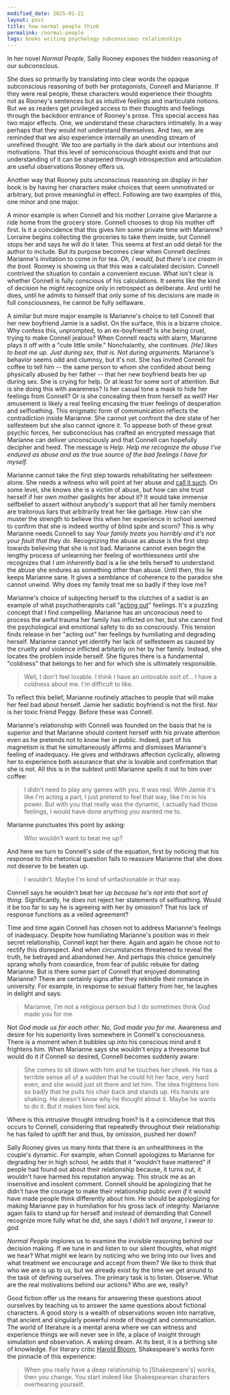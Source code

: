 ```yaml
---
modified_date: 2025-01-21
layout: post
title: how normal people think
permalink: /normal-people
tags: books writing psychology subconscious relationships
---
```


In her novel _Normal People_, Sally Rooney exposes the hidden reasoning of our subconscious.
<!--more-->
She does so primarily by translating into clear words the opaque subconscious reasoning of both her protagonists, Connell and Marianne.
If they were real people, these characters would experience their thoughts not as Rooney's sentences but as intuitive feelings and inarticulate notions.
But we as readers get privileged access to their thoughts and feelings through the backdoor entrance of Rooney's prose.
This special access has two major effects.
One, we understand these characters intimately.
In a way perhaps that they would not understand themselves.
And two, we are reminded that we also experience internally an unending stream of unrefined thought.
We too are partially in the dark about our intentions and motivations.
That this level of semiconscious thought exists and that our understanding of it can be sharpened through introspection and articulation are useful observations Rooney offers us.

Another way that Rooney puts unconscious reasoning on display in her book is by having her characters make choices that seem unmotivated or arbitrary, but prove meaningful in effect.
Following are two examples of this, one minor and one major.

A minor example is when Connell and his mother Lorraine give Marianne a ride home from the grocery store.
Connell chooses to drop his mother off first.
Is it a coincidence that this gives him some private time with Marianne?
Lorraine begins collecting the groceries to take them inside, but Connell stops her and says he will do it later.
This seems at first an odd detail for the author to include.
But its purpose becomes clear when Connell declines Marianne's invitation to come in for tea.
_Oh, I would, but there's ice cream in the boot._
Rooney is showing us that this was a calculated decision.
Connell contrived the situation to contain a convenient excuse.
What isn't clear is whether Connell is fully conscious of his calculations.
It seems like the kind of decision he might recognize only in retrospect as deliberate.
And until he does, until he admits to himself that only some of his decisions are made in full consciousness, he cannot be fully selfaware.

A similar but more major example is Marianne's choice to tell Connell that her new boyfriend Jamie is a sadist.
On the surface, this is a bizarre choice.
Why confess this, unprompted, to an ex-boyfriend?
Is she being cruel, trying to make Connell jealous?
When Connell reacts with alarm, Marianne plays it off with a "cute little smile."
Nonchalantly, she continues.
_[He] likes to beat me up. Just during sex, that is. Not during arguments._
Marianne's behavior seems odd and clumnsy, but it's not.
She has invited Connell for coffee to tell him -- the same person to whom she confided about being physically abused by her father -- that her new boyfriend beats her up during sex.
She is crying for help.
Or at least for some sort of attention.
But is she doing this with awareness?
Is her casual tone a mask to hide her feelings from Connell?
Or is she concealing them from herself as well?
Her amusement is likely a real feeling encasing the truer feelings of desperation and selfloathing.
This enigmatic form of communication reflects the contradiction inside Marianne.
She cannot yet confront the dire state of her selfesteem but she also cannot ignore it.
To appease both of these great psychic forces, her subconscious has crafted an encrypted message that Marianne can deliver unconsciously and that Connell can hopefully decipher and heed.
The message is _Help_.
_Help me recognize the abuse I've endured as abuse and as the true source of the bad feelings I have for myself._

Marianne cannot take the first step towards rehabilitating her selfesteem alone.
She needs a witness who will point at her abuse and [call it such](https://en.wikipedia.org/wiki/Epistemic_injustice?oldformat=true#Hermeneutical_injustice).
On some level, she knows she is a victim of abuse, but how can she trust herself if her own mother gaslights her about it?
It would take immense selfbelief to assert without anybody's support that all her family members are traitorous liars that arbitrarily treat her like garbage.
How can she muster the strength to believe this when her experience in school seemed to confirm that she is indeed worthy of blind spite and scorn?
This is why Marianne needs Connell to say _Your family treats you horribly and it's not your fault that they do._
Recognizing the abuse as abuse is the first step towards believing that she is not bad.
Marianne cannot even begin the lengthy process of unlearning her feeling of worthlessness until she recognizes that _I am inherently bad_ is a lie she tells herself to understand the abuse she endures as something other than abuse.
Until then, this lie keeps Marianne sane.
It gives a semblance of coherence to the paradox she cannot unwind.
Why does my family treat me so badly if they love me?

Marianne's choice of subjecting herself to the clutches of a sadist is an example of what psychotherapists call "[acting out](https://en.wikipedia.org/wiki/Repetition_compulsion)" feelings.
It's a puzzling concept that I find compelling.
Marianne has an unconscious need to process the awful trauma her family has inflicted on her, but she cannot find the psychological and emotional safety to do so consciously.
This tension finds release in her "acting out" her feelings by humiliating and degrading herself.
Marianne cannot yet identify her lack of selfesteem as caused by the cruelty and violence inflicted arbitarily on her by her family.
Instead, she locates the problem inside herself.
She figures there is a fundamental "coldness" that belongs to her and for which she is ultimately responsible.

> Well, I don't feel lovable. I think I have an unlovable sort of... I have a coldness about me. I'm difficult to like.

To reflect this belief, Marianne routinely attaches to people that will make her feel bad about herself.
Jamie her sadistic boyfriend is not the first.
Nor is her toxic friend Peggy.
Before these was Connell.

Marianne's relationship with Connell was founded on the basis that he is superior and that Marianne should content herself with his private attention even as he pretends not to know her in public.
Indeed, part of his magnetism is that he simultaneously affirms and dismisses Marianne's feeling of inadequacy.
He gives and withdraws affection cyclically, allowing her to experience both assurance that she is lovable and confirmation that she is not.
All this is in the subtext until Marianne spells it out to him over coffee:

> I didn't need to play any games with you. It was real. With Jamie it's like I'm acting a part, I just pretend to feel that way, like I'm in his power. But with you that really was the dynamic, I actually had those feelings, I would have done anything you wanted me to.

Marianne punctuates this point by asking:

> Who wouldn't want to beat me up?

And here we turn to Connell's side of the equation, first by noticing that his response to this rhetorical question fails to reassure Marianne that she does not deserve to be beaten up.

> I wouldn't. Maybe I'm kind of unfashionable in that way.

Connell says he wouldn't beat her up _because he's not into that sort of thing_.
Significantly, he does not reject her statements of selfloathing.
Would it be too far to say he is agreeing with her by omission?
That his lack of response functions as a veiled agreement?

Time and time again Connell has chosen not to address Marianne's feelings of inadequacy.
Despite how humiliating Marianne's position was in their secret relationship, Connell kept her there.
Again and again he chose not to rectify this disrespect.
And when circumstances threatened to reveal the truth, he betrayed and abandoned her.
And perhaps this choice genuinely sprang wholly from cowardice, from fear of public rebuke for dating Marianne.
But is there some part of Connell that enjoyed dominating Marianne?
There are certainly signs after they rekindle their romance in university.
For example, in response to sexual flattery from her, he laughes in delight and says:

> Marianne, I'm not a religious person but I do sometimes think God made you for me.

Not _God made us for each other._
No, _God made you for me._
Awareness and desire for his superiority lives somewhere in Connell's consciousness.
There is a moment when it bubbles up into his conscious mind and it frightens him.
When Marianne says she wouldn't enjoy a threesome but would do it if Connell so desired, Connell becomes suddenly aware:

> She comes to sit down with him and he touches her cheek. He has a terrible sense all of a sudden that he could hit her face, very hard even, and she would just sit there and let him. The idea frightens him so badly that he pulls his chair back and stands up. His hands are shaking. He doesn't know why he thought about it. Maybe he wants to do it. But it makes him feel sick.

Where is this intrusive thought intruding from?
Is it a coincidence that this occurs to Connell, considering that repeatedly throughout their relationship he has failed to uplift her and thus, by omission, pushed her down?

Sally Rooney gives us many hints that there is an unhealthiness in the couple's dynamic.
For example, when Connell apologizes to Marianne for degrading her in high school, he adds that it "wouldn't have mattered" if people had found out about their relationship because, it turns out, it wouldn't have harmed his reputation anyway.
This struck me as an insensitive and insolent comment.
Connell should be apologizing that he didn't have the courage to make their relationship public _even if_ it would have made people think differently about him.
He should be apologizing for making Marianne pay in humiliation for his gross lack of integrity.
Marianne again fails to stand up for herself and instead of demanding that Connell recognize more fully what he did, she says _I didn't tell anyone, I swear to god._

_Normal People_ implores us to examine the invisible reasoning behind our decision making.
If we tune in and listen to our silent thoughts, what might we hear?
What might we learn by noticing who we bring into our lives and what treatment we encourage and accept from them?
We like to think that who we are is up to us, but we already exist by the time we get around to the task of defining ourselves.
The primary task is to listen.
Observe.
What are the real motivations behind our actions?
Who are we, really?

Good fiction offer us the means for answering these questions about ourselves by teaching us to answer the same questions about fictional characters.
A good story is a wealth of observations woven into narrative, that ancient and singularly powerful mode of thought and communication.
The world of literature is a mental arena where we can witness and experience things we will never see in life, a place of insight through simulation and observation.
A waking dream.
At its best, it is a birthing site of knowledge.
For literary critic [Harold Bloom](https://youtu.be/Uy8dL9QZ1lk?si=kWdI1VwvPgmYv-go), Shakespeare's works form the pinnacle of this experience:
> When you really have a deep relationship to [Shakespeare's] works, then you change. You start indeed like Shakespearean characters overhearing yourself.
